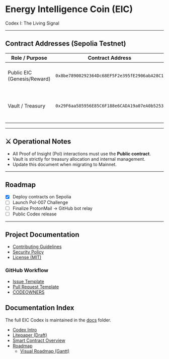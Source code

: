 #  Energy Intelligence Coin (EIC)

Codex I: The Living Signal

---

##  Contract Addresses (Sepolia Testnet)

| Role / Purpose              | Contract Address                              | Notes |
|-----------------------------|-----------------------------------------------|-------|
| Public EIC (Genesis/Reward) | `0x8be78900292364Dc68EF5F2e395fE2906abA28C1` | Used for mint/claim, PoI rewards |
| Vault / Treasury            | `0x29F6aa585956E85C6F188e6CADA19a07eA0b5253` | Reserve storage, **do not mint directly** |

---

## ⚔️ Operational Notes
- All Proof of Insight (PoI) interactions must use the **Public contract**.  
- Vault is strictly for treasury allocation and internal management.  
- Update this document when migrating to Mainnet.  

---

##  Roadmap
- [x] Deploy contracts on Sepolia  
- [ ] Launch PoI-007 Challenge  
- [ ] Finalize ProtonMail → GitHub bot relay  
- [ ] Public Codex release

---

##  Project Documentation

- [Contributing Guidelines](CONTRIBUTING.md)
- [Security Policy](SECURITY.md)
- [License (MIT)](LICENSE)

### GitHub Workflow
- [Issue Template](.github/ISSUE_TEMPLATE.md)
- [Pull Request Template](.github/PULL_REQUEST_TEMPLATE.md)
- [CODEOWNERS](.github/CODEOWNERS)

##  Documentation Index

The full EIC Codex is maintained in the [docs](docs/README.md) folder.

- [Codex Intro](docs/codex-intro.md)
- [Litepaper (Draft)](docs/litepaper.md)
- [Smart Contract Overview](docs/contract-overview.md)
- [Roadmap](docs/roadmap.md)
  - [Visual Roadmap (Gantt)](docs/roadmap.md#eic-roadmap-visual)
